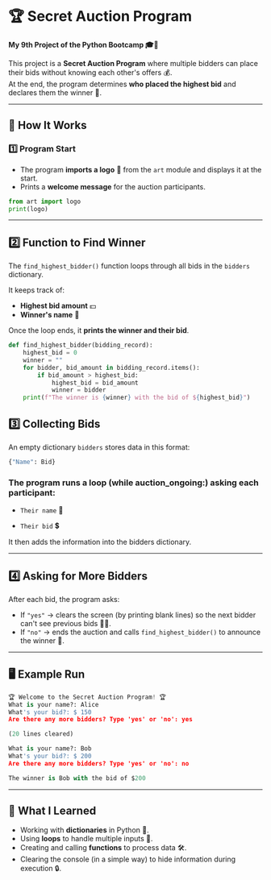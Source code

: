 # 🏆 Secret Auction Program  
**My 9th Project of the Python Bootcamp 🎓🐍**  

This project is a **Secret Auction Program** where multiple bidders can place their bids without knowing each other's offers 💰.  
At the end, the program determines **who placed the highest bid** and declares them the winner 🥇.

---

## 📜 How It Works

### 1️⃣ Program Start
- The program **imports a logo** 🎨 from the `art` module and displays it at the start.  
- Prints a **welcome message** for the auction participants.

```python
from art import logo
print(logo)
```
---
## 2️⃣ Function to Find Winner

The `find_highest_bidder()` function loops through all bids in the `bidders` dictionary.

It keeps track of:

- **Highest bid amount** 💵
- **Winner's name** 🏅

Once the loop ends, it **prints the winner and their bid**.

```python
def find_highest_bidder(bidding_record):
    highest_bid = 0
    winner = ""
    for bidder, bid_amount in bidding_record.items():
        if bid_amount > highest_bid:
            highest_bid = bid_amount
            winner = bidder
    print(f"The winner is {winner} with the bid of ${highest_bid}")
```
## 3️⃣ Collecting Bids

An empty dictionary `bidders` stores data in this format:

```python
{"Name": Bid}
```
### The program runs a loop (while auction_ongoing:) asking each participant:

- `Their name` 🧑

- `Their bid` 💲

It then adds the information into the bidders dictionary.

--- 
## 4️⃣ Asking for More Bidders

After each bid, the program asks:

- If `"yes"` → clears the screen (by printing blank lines) so the next bidder can't see previous bids 🕵️‍♂️.
- If `"no"` → ends the auction and calls `find_highest_bidder()` to announce the winner 🎉.

--- 
## 🖥 Example Run

``` python 
🏆 Welcome to the Secret Auction Program! 🏆
What is your name?: Alice
What's your bid?: $ 150
Are there any more bidders? Type 'yes' or 'no': yes

(20 lines cleared)

What is your name?: Bob
What's your bid?: $ 200
Are there any more bidders? Type 'yes' or 'no': no

The winner is Bob with the bid of $200

```
---
## 🧠 What I Learned

- Working with **dictionaries** in Python 📖.
- Using **loops** to handle multiple inputs 🔁.
- Creating and calling **functions** to process data 🛠.
- Clearing the console (in a simple way) to hide information during execution 🔒.
